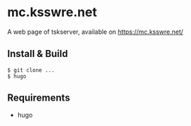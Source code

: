 # mc.ksswre.net
A web page of tskserver, available on https://mc.ksswre.net/

## Install & Build
```
$ git clone ...
$ hugo 
```

## Requirements
- hugo

